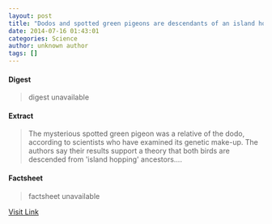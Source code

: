 ```yaml
---
layout: post
title: "Dodos and spotted green pigeons are descendants of an island hopping bird"
date: 2014-07-16 01:43:01
categories: Science
author: unknown author
tags: []
---
```



#### Digest
>digest unavailable

#### Extract
>The mysterious spotted green pigeon was a relative of the dodo, according to scientists who have examined its genetic make-up. The authors say their results support a theory that both birds are descended from 'island hopping' ancestors....

#### Factsheet
>factsheet unavailable

[Visit Link](http://feeds.sciencedaily.com/~r/sciencedaily/~3/TCtDEY3gPmk/140715214301.htm)


